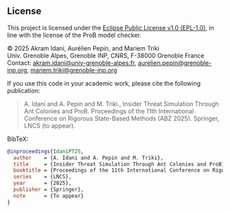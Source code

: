 ## License

This project is licensed under the [Eclipse Public License v1.0 (EPL-1.0)](https://www.eclipse.org/legal/epl-v10.html), in line with the license of the ProB model checker.

© 2025 Akram Idani, Aurélien Pepin, and Mariem Triki  
Univ. Grenoble Alpes, Grenoble INP, CNRS, F-38000 Grenoble France  
Contact: akram.idani@univ-grenoble-alpes.fr, aurelien.pepin@grenoble-inp.org, mariem.triki@grenoble-inp.org

If you use this code in your academic work, please cite the following publication:

> A. Idani and A. Pepin and M. Triki., Insider Threat Simulation Through Ant Colonies and ProB. Proceedings of the 11th International Conference on Rigorous State-Based Methods (ABZ 2025). Springer, LNCS (to appear).

BibTeX:
```bibtex
@inproceedings{IdaniPT25,
  author    = {A. Idani and A. Pepin and M. Triki},
  title     = {Insider Threat Simulation Through Ant Colonies and ProB},
  booktitle = {Proceedings of the 11th International Conference on Rigorous State-Based Methods (ABZ 2025)},
  series    = {LNCS},
  year      = {2025},
  publisher = {Springer},
  note      = {To appear}
}

